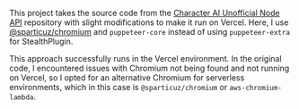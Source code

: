 This project takes the source code from the [Character AI Unofficial Node API](https://github.com/realcoloride/node_characterai) repository with slight modifications to make it run on Vercel. Here, I use [@sparticuz/chromium](https://github.com/Sparticuz/chromium) and `puppeteer-core` instead of using `puppeteer-extra` for StealthPlugin.

This approach successfully runs in the Vercel environment. In the original code, I encountered issues with Chromium not being found and not running on Vercel, so I opted for an alternative Chromium for serverless environments, which in this case is `@sparticuz/chromium` or `aws-chromium-lambda`.

